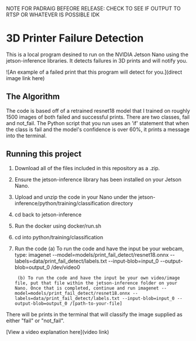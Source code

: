 






NOTE FOR PADRAIG BEFEORE RELEASE: CHECK TO SEE IF OUTPUT TO RTSP OR WHATEVER IS POSSIBLE IDK










# 3D Printer Failure Detection

This is a local program desined to run on the NVIDIA Jetson Nano using the jetson-inference libraries. It detects failures in 3D prints and will notify you.

![An example of a failed print that this program will detect for you.](direct image link here)

## The Algorithm

The code is based off of a retrained resnet18 model that I trained on roughly 1500 images of both failed and successful prints. There are two classes, fail and not_fail. The Python script that you run uses an 'if' statement that when the class is fail and the model's confidence is over 60%, it prints a message into the terminal.

## Running this project

1. Download all of the files included in this repository as a .zip.
2. Ensure the jetson-inference library has been installed on your Jetson Nano.
3. Upload and unzip the code in your Nano under the jetson-inference/python/training/classification directory
4. cd back to jetson-inference
5. Run the docker using docker/run.sh
6. cd into python/training/classification
7. Run the code
        (a) To run the code and have the input be your webcam, type: imagenet --model=models/print_fail_detect/resnet18.onnx --labels=data/print_fail_detect/labels.txt --input-blob=input_0 --output-blob=output_0 /dev/video0
        
        (b) To run the code and have the input be your own video/image file, put that file within the jetson-inference folder on your Nano. Once that is completed, continue and run imagenet --model=models/print_fail_detect/resnet18.onnx --labels=data/print_fail_detect/labels.txt --input-blob=input_0 --output-blob=output_0 /[path-to-your-file]
There will be prints in the terminal that will classify the image supplied as either "fail" or "not_fail".

[View a video explanation here](video link)